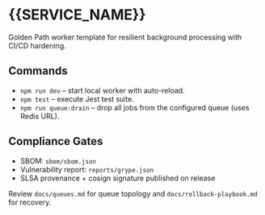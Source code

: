 # {{SERVICE_NAME}}

Golden Path worker template for resilient background processing with CI/CD hardening.

## Commands

- `npm run dev` – start local worker with auto-reload.
- `npm test` – execute Jest test suite.
- `npm run queue:drain` – drop all jobs from the configured queue (uses Redis URL).

## Compliance Gates

- SBOM: `sbom/sbom.json`
- Vulnerability report: `reports/grype.json`
- SLSA provenance + cosign signature published on release

Review `docs/queues.md` for queue topology and `docs/rollback-playbook.md` for recovery.
